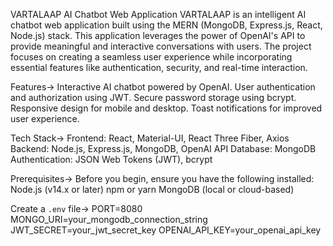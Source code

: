 VARTALAAP AI Chatbot Web Application
VARTALAAP is an intelligent AI chatbot web application built using the MERN (MongoDB, Express.js, React, Node.js) stack.
This application leverages the power of OpenAI's API to provide meaningful and interactive conversations with users. 
The project focuses on creating a seamless user experience while incorporating essential features like authentication, security, and real-time interaction.


Features->
Interactive AI chatbot powered by OpenAI.
User authentication and authorization using JWT.
Secure password storage using bcrypt.
Responsive design for mobile and desktop.
Toast notifications for improved user experience.

Tech Stack->
Frontend: React, Material-UI, React Three Fiber, Axios
Backend: Node.js, Express.js, MongoDB, OpenAI API
Database: MongoDB
Authentication: JSON Web Tokens (JWT), bcrypt

Prerequisites->
Before you begin, ensure you have the following installed:
Node.js (v14.x or later)
npm or yarn
MongoDB (local or cloud-based)

Create a `.env` file->
PORT=8080
MONGO_URI=your_mongodb_connection_string
JWT_SECRET=your_jwt_secret_key
OPENAI_API_KEY=your_openai_api_key
